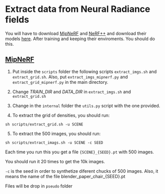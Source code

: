 # Extract data from Neural Radiance fields
You will have to download [MipNeRF](https://github.com/google/mipnerf) and [NeRF++](https://github.com/Kai-46/nerfplusplus) and download their models [here](https://drive.google.com/drive/folders/1bqp7a-ipvPkFIu5II7xDN0UFoZscToCW?usp=share_link).
After training and keeping their enviroments. You should do this.

## [MipNeRF](https://github.com/google/mipnerf)
1. Put inside the <code>scripts</code> folder the following scripts <code>extract_imgs.sh</code> and <code>extract_grid.sh</code>. 
  Also, put <code>extract_imgs_mipnerf.py</code> and <code>extract_grid_mipnerf.py</code> in the main directory.
2. Change *TRAIN_DIR* and *DATA_DIR* in <code>extract_imgs.sh</code> and <code>extract_grid.sh</code>
3. Change in the <code>internal</code> folder the <code>utils.py</code> script with the one provided.

4. To extract the grid of densities, you should run:
```
sh scripts/extract_grid.sh -u SCENE
```
5. To extract the 500 images, you should run:
```
sh scripts/extract_imags.sh -u SCENE -c SEED
```
  Each time you run this you get a file <code>{SCENE}_{SEED}.pt</code> with 500 images.
  
  You should run it 20 times to get the 10k images.
  
  <code>-c</code> is the seed in order to synthetize diferent chucks of 500 images. Also, it means the name of the file blender_paper_chair_{SEED}.pt
  
  Files will be drop in <code>pseudo</code> folder


